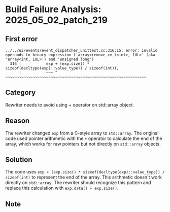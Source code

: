 # Build Failure Analysis: 2025_05_02_patch_219

## First error

```
../../ui/events/event_dispatcher_unittest.cc:316:15: error: invalid operands to binary expression ('array<remove_cv_t<int>, 1UL>' (aka 'array<int, 1UL>') and 'unsigned long')
  316 |           exp + (exp.size() * sizeof(decltype(exp)::value_type)) / sizeof(int)),
      |           ~~~ ^ ~~~~~~~~~~~~~~~~~~~~~~~~~~~~~~~~~~~~~~~~~~~~~~~~~~~~~~~~~~~~~~
```

## Category
Rewriter needs to avoid using + operator on std::array object.

## Reason
The rewriter changed `exp` from a C-style array to `std::array`. The original code used pointer arithmetic with the `+` operator to calculate the end of the array, which works for raw pointers but not directly on `std::array` objects.

## Solution
The code uses `exp + (exp.size() * sizeof(decltype(exp)::value_type)) / sizeof(int)` to represent the end of the array. This arithmetic doesn't work directly on `std::array`. The rewriter should recognize this pattern and replace this calculation with `exp.data() + exp.size()`.

## Note